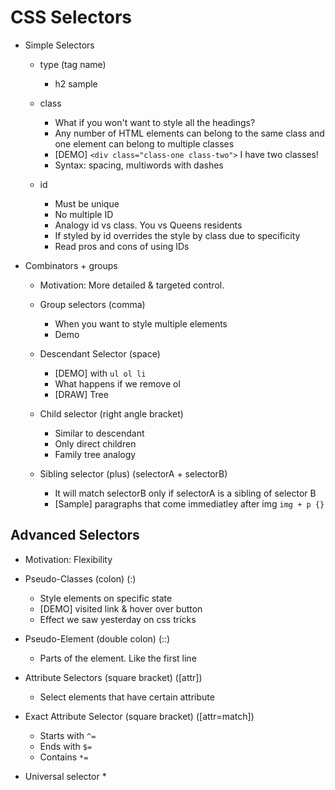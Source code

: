 # CSS Selectors

* Simple Selectors
  - type (tag name)
    * h2 sample

  - class
    * What if you won't want to style all the headings?
    * Any number of HTML elements can belong to the same class and one element can belong to multiple classes 
    * [DEMO] `<div class="class-one class-two">` I have two classes! </div>
    * Syntax: spacing, multiwords with dashes

  - id
    * Must be unique
    * No multiple ID
    * Analogy id vs class. You vs Queens residents
    * If styled by id overrides the style by class due
      to specificity
    * Read pros and cons of using IDs
  
* Combinators + groups
  - Motivation: More detailed & targeted control.

  - Group selectors (comma)
    * When you want to style multiple elements
    * Demo

  - Descendant Selector (space)
    * [DEMO] with `ul ol li`
    * What happens if we remove ol
    * [DRAW] Tree

  - Child selector (right angle bracket)
    * Similar to descendant
    * Only direct children
    * Family tree analogy

  - Sibling selector (plus) (selectorA + selectorB)
    * It will match selectorB only if selectorA
      is a sibling of selector B
    * [Sample] paragraphs that come immediatley after img
      `img + p {}`

## Advanced Selectors
  * Motivation: Flexibility

  * Pseudo-Classes (colon) (:)
    - Style elements on specific state
    - [DEMO] visited link & hover over button
    - Effect we saw yesterday on css tricks

  * Pseudo-Element (double colon) (::)
    - Parts of the element. Like the first line

  * Attribute Selectors (square bracket) ([attr])
    - Select elements that have certain attribute

  * Exact Attribute Selector (square bracket) ([attr=match])
    - Starts with `^=`
    - Ends with `$=`
    - Contains `*=`

  * Universal selector *

